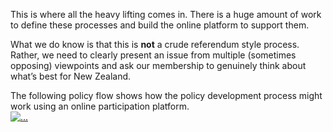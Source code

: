 This is where all the heavy lifting comes in. There is a huge amount of work to define these processes and build the online platform to support them.

What we do know is that this is **not** a crude referendum style process. Rather, we need to clearly present an issue from multiple (sometimes opposing) viewpoints and ask our membership to genuinely think about what’s best for New Zealand.  

The following policy flow shows how the policy development process might work using an online participation platform.   
<a href="/policyflow" class="image" target="_blank"> <img src="{% link assets/images/political.nz_policy_flow-4k.png %}" class="img-fluid" class="rounded" alt="..."></a>
